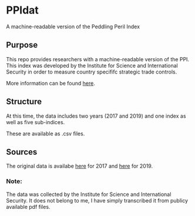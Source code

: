 # PPIdat
A machine-readable version of the Peddling Peril Index

## Purpose
This repo provides researchers with a machine-readable version of the PPI. This index was developed by the Institute for Science and International Security in order to measure country specififc strategic trade controls.

More information can be found [here](https://isis-online.org/ppi/).

## Structure
At this time, the data includes two years (2017 and 2019) and one index as well as five sub-indices.

These are available as .csv files.

## Sources

The original data is availabe [here](https://isis-online.org/ppi/detail/peddling-peril-index-ppi-2017/) for 2017 and [here](https://isis-online.org/ppi/detail/peddling-peril-index-for-2019/) for 2019.

### Note:
The data was collected by the Institute for Science and International Security. It does not belong to me, I have simply transcribed it from publicy available pdf files.
